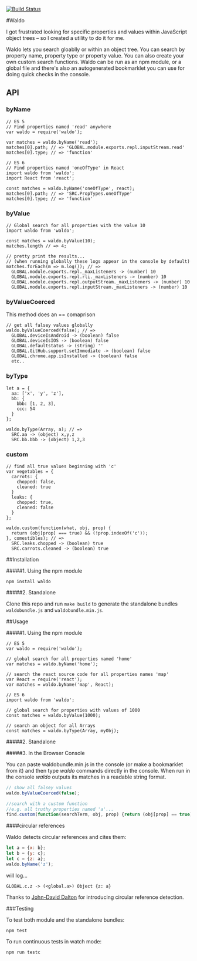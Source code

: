 [![Build Status](https://travis-ci.org/angus-c/waldo.png?branch=master)](http://travis-ci.org/angus-c/waldo)

#Waldo

I got frustrated looking for specific properties and values within JavaScript object trees – so I created a utility to do it for me.

Waldo lets you search gloablly or within an object tree. You can search by property name, property type or property value. You can also create your own custom search functions. Waldo can be run as an npm module, or a global file and there's also an autogenerated bookmarklet you can use for doing quick checks in the console.

## API

### byName

```
// ES 5
// Find properties named 'read' anywhere
var waldo = require('waldo');

var matches = waldo.byName('read');
matches[0].path; // => 'GLOBAL.module.exports.repl.inputStream.read'
matches[0].type; // => 'function'
```

```
// ES 6
// Find properties named 'oneOfType' in React
import waldo from 'waldo';
import React from 'react';

const matches = waldo.byName('oneOfType', react);
matches[0].path; // => 'SRC.PropTypes.oneOfType'
matches[0].type; // => 'function'
```

### byValue
```
// Global search for all properties with the value 10
import waldo from 'waldo';

const matches = waldo.byValue(10);
matches.length // => 4;

// pretty print the results...
// (when running globally these logs appear in the console by default)
matches.forEach(m => m.log()); // =>
  GLOBAL.module.exports.repl._maxListeners -> (number) 10
  GLOBAL.module.exports.repl.rli._maxListeners -> (number) 10
  GLOBAL.module.exports.repl.outputStream._maxListeners -> (number) 10
  GLOBAL.module.exports.repl.inputStream._maxListeners -> (number) 10
```

### byValueCoerced

This method does an == comaprison

```
// get all falsey values globally
waldo.byValueCoerced(false); // =>
  GLOBAL.deviceIsAndroid -> (boolean) false
  GLOBAL.deviceIsIOS -> (boolean) false
  GLOBAL.defaultstatus -> (string) ''
  GLOBAL.GitHub.support.setImmediate -> (boolean) false
  GLOBAL.chrome.app.isInstalled -> (boolean) false
  etc..
```

### byType
```
let a = {
  aa: ['x', 'y', 'z'],
  bb: {
    bbb: [1, 2, 3],
    ccc: 54
  }
};

waldo.byType(Array, a); // =>
  SRC.aa -> (object) x,y,z
  SRC.bb.bbb -> (object) 1,2,3
```

### custom

```
// find all true values beginning with 'c'
var vegetables = {
  carrots: {
    chopped: false,
    cleaned: true
  }
  leaks: {
    chopped: true,
    cleaned: false
  }
};

waldo.custom(function(what, obj, prop) {
  return (obj[prop] === true) && (!prop.indexOf('c'));
}, comestibles); // =>
  SRC.leaks.chopped -> (boolean) true
  SRC.carrots.cleaned -> (boolean) true
```

##Installation

#####1. Using the npm module

```
npm install waldo
```

#####2. Standalone

Clone this repo and run `make build` to generate the standalone bundles `waldobundle.js` and `waldobundle.min.js`.

##Usage

#####1. Using the npm module

```
// ES 5
var waldo = require('waldo');

// global search for all properties named 'home'
var matches = waldo.byName('home');

// search the react source code for all properties names 'map'
var React = require('react');
var matches = waldo.byName('map', React);
```

```
// ES 6
import waldo from 'waldo';

// global search for properties with values of 1000
const matches = waldo.byValue(1000);

// search an object for all Arrays
const matches = waldo.byType(Array, myObj);
```

#####2. Standalone


#####3. In the Browser Console

You can paste waldobundle.min.js in the console (or make a bookmarklet from it) and then type _waldo_ commands directly in the console. When run in the console _waldo_ outputs its matches in a readable string format.

```js
// show all falsey values
waldo.byValueCoerced(false);

//search with a custom function
//e.g. all truthy properties named 'a'...
find.custom(function(searchTerm, obj, prop) {return (obj[prop] == true) && (prop == 'a')});
```
####circular references

Waldo detects circular references and cites them:

```js
let a = {x: b};
let b = {y: c};
let c = {z: a};
waldo.byName('z');
```

will log...
```
GLOBAL.c.z -> (<global.a>) Object {z: a}
```

Thanks to [John-David Dalton](https://github.com/jdalton) for introducing circular reference detection.

###Testing

To test both module and the standalone bundles:
```
npm test
```

To run continuous tests in watch mode:
```
npm run testc
```
